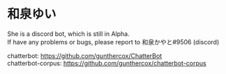 # 和泉ゆい
She is a discord bot, which is still in Alpha.  
If have any problems or bugs, please report to 和泉かやと#9506 (discord)  
  
chatterbot: https://github.com/gunthercox/ChatterBot  
chatterbot-corpus: https://github.com/gunthercox/chatterbot-corpus